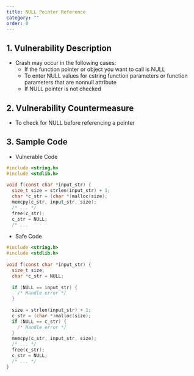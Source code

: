```yaml
---
title: NULL Pointer Reference
category: ""
order: 0
---
```


## 1. Vulnerability Description
* Crash may occur in the following cases:
  * If the function pointer or object you want to call is NULL
  * To enter NULL values for cstring function parameters or function parameters that are nonnull attribute
  * If NULL pointer is not checked

## 2.  Vulnerability Countermeasure
* To check for NULL before referencing a pointer

## 3. Sample Code
* Vulnerable Code

```c
#include <string.h>
#include <stdlib.h>
  
void f(const char *input_str) {
  size_t size = strlen(input_str) + 1;
  char *c_str = (char *)malloc(size);
  memcpy(c_str, input_str, size);
  /* ... */
  free(c_str);
  c_str = NULL;
  /* ... 
```

* Safe Code

```c
#include <string.h>
#include <stdlib.h>
  
void f(const char *input_str) {
  size_t size;
  char *c_str = NULL;
  
  if (NULL == input_str) {
    /* Handle error */
  }
   
  size = strlen(input_str) + 1;
  c_str = (char *)malloc(size);
  if (NULL == c_str) {
    /* Handle error */
  }
  memcpy(c_str, input_str, size);
  /* ... */
  free(c_str);
  c_str = NULL;
  /* ... */
}
```
